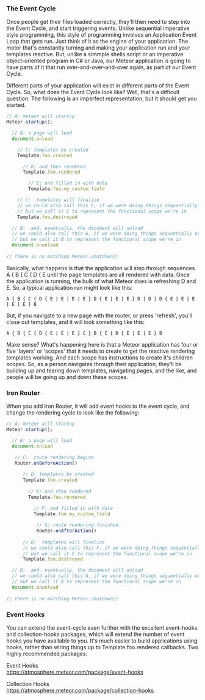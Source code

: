  
### The Event Cycle

Once people get their files loaded correctly, they'll then need to step into the Event Cycle, and start triggering events.  Unlike sequential imperative style programming, this style of programming involves an Application Event Loop that gets run.  Just think of it as the engine of your application.  The motor that's constantly turning and making your application run and your templates reactive.  But, unlike a simmple shells script or an imperative object-oriented program in C# or Java, our Meteor application is going to have parts of it that run over-and-over-and-over again, as part of our Event Cycle.

Different parts of your application will exist in different parts of the Event Cycle.  So, what does the Event Cycle look like?  Well, that's a difficult question.  The following is an imperfect representation, but it should get you started.   

````js
// A: meteor will startup
Meteor.startup();  

  // B: a page will load
  document.onload

    // C: templates be created
    Template.foo.created

      // D: and then rendered
      Template.foo.rendered

        // E: and filled in with data 
        Template.foo.my_custom_field

    // C:  templates will finalize
    // we could also call this F, if we were doing things sequentially or imperatively
    // but we call it C to represent the functional scope we're in
    Template.foo.destroyed

  // B:  and, eventually, the document will unload
  // we could also call this G, if we were doing things sequentially or imperatively
  // but we call it B to represent the functional scope we're in
  document.onunload
  
// there is no matching Meteor.shutdown()
````

Basically, what happens is that the application will step through sequences A { B { C { D { E until the page templates are all rendered with data.  Once the application is running, the bulk of what Meteor does is refreshing D and E.  So, a typical application run might look like this:

````
A { B { C { D { E | E | E | E } D { E | E | E } D | D | D { E | E | E | E | E } B
````

But, if you navigate to a new page with the router, or press 'refresh', you'll close out templates, and it will look something like this:

````
A { B { C { D { E | E | E } C } B { C { D { E | E | E } B
````

Make sense?  What's happening here is that a Meteor application has four or five 'layers' or 'scopes' that it needs to create to get the reactive rendering templates working.  And each scope has instructions to create it's children scopes.  So, as a person navigates through their application, they'll be building up and tearing down templates, navigating pages, and the like, and people will be going up and down these scopes.  


 
### Iron Router

When you add Iron Router, it will add event hooks to the event cycle, and change the rendering cycle to look like the following:  

````js
// A: meteor will startup
Meteor.startup();  

  // B: a page will load
  document.onload
   
   // C:  route rendering begins
   Router.onBeforeAction()

      // D: templates be created
      Template.foo.created
  
        // E: and then rendered
        Template.foo.rendered
  
          // F: and filled in with data 
          Template.foo.my_custom_field

           // G: route rendering finished
           Router.onAfterAction()
  
      // D:  templates will finalize
      // we could also call this F, if we were doing things sequentially or imperatively
      // but we call it C to represent the functional scope we're in
      Template.foo.destroyed

  // B:  and, eventually, the document will unload
  // we could also call this G, if we were doing things sequentially or imperatively
  // but we call it B to represent the functional scope we're in
  document.onunload
  
// there is no matching Meteor.shutdown()
````


### Event Hooks  

You can extend the event-cycle even further with the excellent event-hooks and collection-hooks packages, which will extend the number of event hooks you have available to you.  It's much easier to build applications using hooks, rather than wiring things up to Template.foo.rendered callbacks.  Two highly recommended packages:  

Event Hooks  
https://atmosphere.meteor.com/package/event-hooks  

Collection Hooks  
https://atmosphere.meteor.com/package/collection-hooks    


